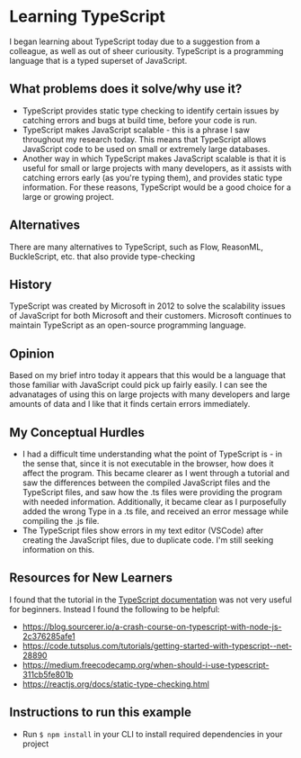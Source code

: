 # Learning TypeScript
I began learning about TypeScript today due to a suggestion from a colleague, as well as out of sheer curiousity. TypeScript is a programming language that is a typed superset of JavaScript.   


## What problems does it solve/why use it?
* TypeScript provides static type checking to identify certain issues by catching errors and bugs at build time, before your code is run.
* TypeScript makes JavaScript scalable - this is a phrase I saw throughout my research today.  This means that TypeScript allows JavaScript code to be used on small or extremely large databases.  
* Another way in which TypeScript makes JavaScript scalable is that it is useful for small or large projects with many developers, as it assists with catching errors early (as you're typing them), and provides static type information.
For these reasons, TypeScript would be a good choice for a large or growing project.


## Alternatives
There are many alternatives to TypeScript, such as Flow, ReasonML, BuckleScript, etc. that also provide type-checking


## History
TypeScript was created by Microsoft in 2012 to solve the scalability issues of JavaScript for both Microsoft and their customers.  Microsoft continues to maintain TypeScript as an open-source programming language.


## Opinion 
Based on my brief intro today it appears that this would be a language that those familiar with JavaScript could pick up fairly easily.  I can see the advanatages of using this on large projects with many developers and large amounts of data and I like that it finds certain errors immediately.


## My Conceptual Hurdles
* I had a difficult time understanding what the point of TypeScript is - in the sense that, since it is not executable in the browser, how does it affect the program. This became clearer as I went through a tutorial and saw the differences between the compiled JavaScript files and the TypeScript files, and saw how the .ts files were providing the program with needed information.  Additionally, it became clear as I purposefully added the wrong Type in a .ts file, and received an error message while compiling the .js file.
* The TypeScript files show errors in my text editor (VSCode) after creating the JavaScript files, due to duplicate code.  I'm still seeking information on this.


## Resources for New Learners
I found that the tutorial in the [TypeScript documentation](https://www.typescriptlang.org/docs/handbook/typescript-in-5-minutes.html) was not very useful for beginners.  Instead I found the following to be helpful:
* https://blog.sourcerer.io/a-crash-course-on-typescript-with-node-js-2c376285afe1
* https://code.tutsplus.com/tutorials/getting-started-with-typescript--net-28890
* https://medium.freecodecamp.org/when-should-i-use-typescript-311cb5fe801b
* https://reactjs.org/docs/static-type-checking.html


## Instructions to run this example
* Run `$ npm install` in your CLI to install required dependencies in your project